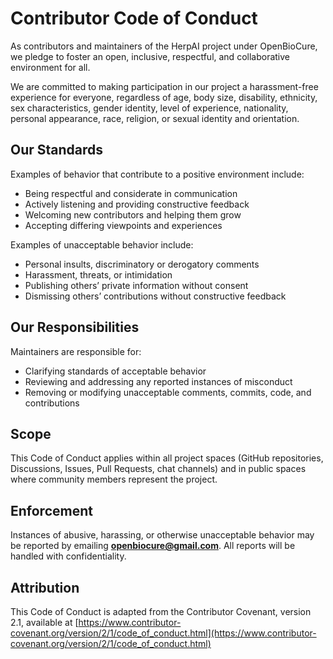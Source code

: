 # Contributor Code of Conduct

As contributors and maintainers of the HerpAI project under OpenBioCure, we pledge to foster an open, inclusive, respectful, and collaborative environment for all.

We are committed to making participation in our project a harassment-free experience for everyone, regardless of age, body size, disability, ethnicity, sex characteristics, gender identity, level of experience, nationality, personal appearance, race, religion, or sexual identity and orientation.

## Our Standards

Examples of behavior that contribute to a positive environment include:
- Being respectful and considerate in communication
- Actively listening and providing constructive feedback
- Welcoming new contributors and helping them grow
- Accepting differing viewpoints and experiences

Examples of unacceptable behavior include:
- Personal insults, discriminatory or derogatory comments
- Harassment, threats, or intimidation
- Publishing others’ private information without consent
- Dismissing others’ contributions without constructive feedback

## Our Responsibilities

Maintainers are responsible for:
- Clarifying standards of acceptable behavior
- Reviewing and addressing any reported instances of misconduct
- Removing or modifying unacceptable comments, commits, code, and contributions

## Scope

This Code of Conduct applies within all project spaces (GitHub repositories, Discussions, Issues, Pull Requests, chat channels) and in public spaces where community members represent the project.

## Enforcement

Instances of abusive, harassing, or otherwise unacceptable behavior may be reported by emailing **openbiocure@gmail.com**. All reports will be handled with confidentiality.

## Attribution

This Code of Conduct is adapted from the Contributor Covenant, version 2.1, available at [https://www.contributor-covenant.org/version/2/1/code_of_conduct.html](https://www.contributor-covenant.org/version/2/1/code_of_conduct.html)
